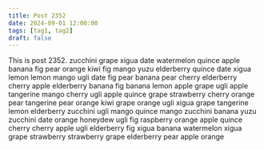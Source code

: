 ```yaml
---
title: Post 2352
date: 2024-09-01 12:00:00
tags: [tag1, tag2]
draft: false
---
```

This is post 2352.
zucchini
grape
xigua
date
watermelon
quince
apple
banana
fig
pear
orange
kiwi
fig
mango
yuzu
elderberry
quince
date
xigua
lemon
lemon
mango
ugli
date
fig
pear
banana
pear
cherry
elderberry
cherry
apple
elderberry
banana
fig
banana
lemon
apple
grape
ugli
apple
tangerine
mango
cherry
ugli
apple
quince
grape
strawberry
cherry
orange
pear
tangerine
pear
orange
kiwi
grape
orange
ugli
xigua
grape
tangerine
lemon
elderberry
zucchini
ugli
mango
quince
mango
zucchini
banana
yuzu
zucchini
date
orange
honeydew
ugli
fig
raspberry
orange
apple
quince
cherry
cherry
apple
ugli
elderberry
fig
xigua
banana
watermelon
xigua
grape
strawberry
strawberry
grape
elderberry
pear
apple
orange
